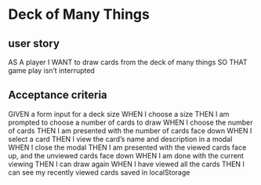# Deck of Many Things

## user story

AS A player
I WANT to draw cards from the deck of many things
SO THAT game play isn’t interrupted

## Acceptance criteria

GIVEN a form input for a deck size
WHEN I choose a size
THEN I am prompted to choose a number of cards to draw
WHEN I choose the number of cards
THEN I am presented with the number of cards face down
WHEN I select a card
THEN I view the card’s name and description in a modal
WHEN I close the modal
THEN I am presented with the viewed cards face up, and the unviewed cards face down
WHEN I am done with the current viewing
THEN I can draw again
WHEN I have viewed all the cards
THEN I can see my recently viewed cards saved in localStorage
